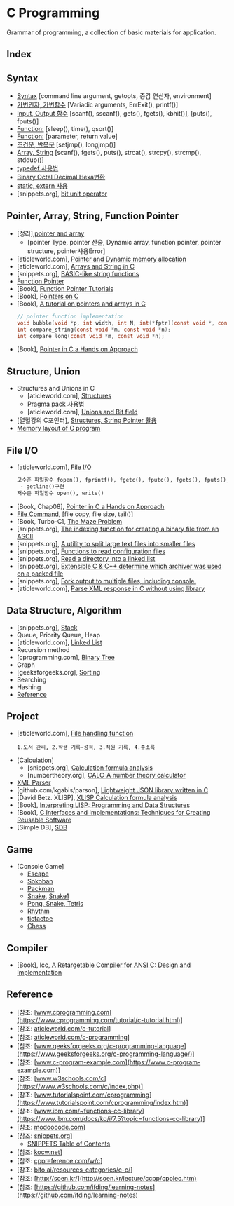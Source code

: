 # C Programming
Grammar of programming, a collection of basic materials for application.

## Index
## Syntax
* [Syntax](https://github.com/csbyun-data/C-Pro/blob/main/chap01/Syntax/README.md) [command line argument, getopts, 증감 연산자, environment] 
* [가변인자, 가변함수](https://github.com/csbyun-data/C-Pro/blob/main/chap01/Variadic/README.md) [Variadic arguments, ErrExit(), printf()]
* [Input, Output 함수](https://github.com/csbyun-data/C-Pro/blob/main/chap01/Input/README.md) [scanf(), sscanf(), gets(), fgets(), kbhit()], [puts(), fputs()]
* [Function:](https://github.com/csbyun-data/C-Pro/blob/main/chap01/QSort/README.md) [sleep(), time(), qsort()]
* [Function:](https://github.com/csbyun-data/C-Pro/blob/main/chap01/Function/README.md) [parameter, return value]
* [조건문, 반복문](https://github.com/csbyun-data/C-Pro/blob/main/chap01/Flow/README.md) [setjmp(), longjmp()]
* [Array, String](https://github.com/csbyun-data/C-Pro/blob/main/chap01/String_in_C/README.md) [scanf(), fgets(), puts(), strcat(), strcpy(), strcmp(), stddup()]
* [typedef 사용법](https://github.com/csbyun-data/C-Pro/blob/main/chap01/TypeDef/README.md)
* [Binary Octal Decimal Hexa변환](https://github.com/csbyun-data/C-Pro/blob/main/chap01/Bin/README.md)
* [static, extern 사용](https://github.com/csbyun-data/C-Pro/blob/main/chap01/extern/README.md)
* [snippets.org], [bit unit operator](https://github.com/csbyun-data/C-Pro/blob/main/chap01/Bit/README.md)
  
## Pointer, Array, String, Function Pointer  
* [정리],[pointer and array](https://github.com/csbyun-data/C-Pro/blob/main/chap02/Pointer_and_Array/READ.md)
    * [pointer Type, pointer 산술, Dynamic array, function pointer, pointer structure, pointer사용Error]
* [aticleworld.com], [Pointer and Dynamic memory allocation](https://github.com/csbyun-data/C-Pro/blob/main/chap02/Pointer_and_Dynamic_Allocation/README.md)
* [aticleworld.com], [Arrays and String in C](https://github.com/csbyun-data/C-Pro/blob/main/chap02/Arrays_and_Strings_in_C/README.md)
* [snippets.org], [BASIC-like string functions](https://github.com/csbyun-data/C-Pro/blob/main/chap02/bastring/README.md)
* [Function Pointer](https://github.com/csbyun-data/C-Pro/blob/main/chap02/Function_Pointer/README.md)
* [Book], [Function Pointer Tutorials](https://github.com/csbyun-data/C-Pro/blob/main/chap02/Function_Pointer_Tutorials/README.md)
* [Book], [Pointers on C](https://github.com/csbyun-data/C-Pro/blob/main/chap02/Pointers_On_C/READ.md)
* [Book], [A tutorial on pointers and arrays in C](https://github.com/csbyun-data/C-Pro/blob/main/chap02/A_tutorial_on_pointers_and_arrays_in_C/README.md)
  ```c
  // pointer function implementation
  void bubble(void *p, int width, int N, int(*fptr)(const void *, const void *));
  int compare_string(const void *m, const void *n);
  int compare_long(const void *m, const void *n);
  ```
* [Book], [Pointer in C a Hands on Approach](https://github.com/csbyun-data/C-Pro/blob/main/chap02/Pointer_in_C/README.md)

## Structure, Union
* Structures and Unions in C
    * [aticleworld.com], [Structures](https://github.com/csbyun-data/C-Pro/blob/main/chap02/Structures_and_Union/README.md)
    * [Pragma pack 사용법](https://github.com/csbyun-data/C-Pro/blob/main/chap02/Structures_and_Union/Pragma_Pack.md)
    * [aticleworld.com], [Unions and Bit field](https://github.com/csbyun-data/C-Pro/blob/main/chap02/Structures_and_Union/UNION.md)
* [열혈강의 C포인터], [Structures, String Pointer 활용](https://github.com/csbyun-data/C-Pro/blob/main/chap02/Application/README.md)
* [Memory layout of C program](https://github.com/csbyun-data/C-Pro/blob/main/chap02/Memory-layout/README.md)
  
## File I/O
* [aticleworld.com], [File I/O](https://github.com/csbyun-data/C-Pro/blob/main/chap03/File/README.md)
  ```txt
  고수준 파일함수 fopen(), fprintf(), fgetc(), fputc(), fgets(), fputs(), fread(), fwrite(),fscanf(), fseek()
   - getline()구현
  저수준 파일함수 open(), write()
    ```
* [Book, Chap08], [Pointer in C a Hands on Approach](https://github.com/csbyun-data/C-Pro/blob/main/chap03/Pointer_in_C/README.md)
* [File Command](https://github.com/csbyun-data/C-Pro/blob/main/chap03/FileCmd/README.md), [file copy, file size, tail()]
* [Book, Turbo-C], [The Maze Problem](https://github.com/csbyun-data/C-Pro/blob/main/chap03/Maze/README.md)
* [snippets.org], [The indexing function for creating a binary file from an ASCII](https://github.com/csbyun-data/C-Pro/blob/main/chap03/Index/README.md)
* [snippets.org], [A utility to split large text files into smaller files
](https://github.com/csbyun-data/C-Pro/blob/main/chap03/Split/README.md)
* [snippets.org], [Functions to read configuration files](https://github.com/csbyun-data/C-Pro/blob/main/chap03/Cfg/README.md)
* [snippets.org], [Read a directory into a linked list](https://github.com/csbyun-data/C-Pro/blob/main/chap03/FileList/README.md)
* [snippets.org], [Extensible C & C++ determine which archiver was used on a packed file](https://github.com/csbyun-data/C-Pro/blob/main/chap03/Arch/README.md)
* [snippets.org], [Fork output to multiple files, including console.](https://github.com/csbyun-data/C-Pro/blob/main/chap03/Fork/README.md)
* [aticleworld.com], [Parse XML response in C without using library](https://github.com/csbyun-data/C-Pro/blob/main/chap03/XML/README.md)

## Data Structure, Algorithm
* [snippets.org], [Stack](https://github.com/csbyun-data/C-Pro/blob/main/chap04/Stack/README.md)
* Queue, Priority Queue, Heap
* [aticleworld.com], [Linked List](https://github.com/csbyun-data/C-Pro/blob/main/chap04/Linked_List/README.md)
* Recursion method
* [cprogramming.com], [Binary Tree](https://github.com/csbyun-data/C-Pro/blob/main/chap04/Binary_Tree/README.md)
* Graph
* [geeksforgeeks.org], [Sorting](https://github.com/csbyun-data/C-Pro/blob/main/chap04/Sorting/README.md)
* Searching
* Hashing
* [Reference](https://github.com/csbyun-data/C-Pro/blob/main/chap04/README.md)

## Project  
* [aticleworld.com], [File handling function](https://github.com/csbyun-data/C-Pro/blob/main/chap05/File/README.md)
    ```
    1.도서 관리, 2.학생 기록-성적, 3.직원 기록, 4.주소록
    ```
* [Calculation]
    * [snippets.org], [Calculation formula analysis](https://github.com/csbyun-data/C-Pro/blob/main/chap05/Calc/README.md)
    * [numbertheory.org], [CALC-A number theory calculator](http://www.numbertheory.org/keith.html)
* [XML Parser](https://github.com/csbyun-data/C-Pro/blob/main/chap05/XML_Parser/README.md)
* [github.com/kgabis/parson], [Lightweight JSON library written in C](https://github.com/csbyun-data/C-Pro/blob/main/chap05/JSON/README.md)
* [David Betz. XLISP], [XLISP Calculation formula analysis](https://github.com/csbyun-data/C-Pro/blob/main/chap05/XLISP/README.md)
* [Book], [Interpreting LISP: Programming and Data Structures](https://github.com/csbyun-data/C-Pro/blob/main/chap05/Interpreting-lisp/READ.md)
* [Book], [C Interfaces and Implementations: Techniques for Creating Reusable Software](https://drh.github.io/cii/index.html)
* [Simple DB], [SDB](https://github.com/csbyun-data/C-Pro/blob/main/chap05/SDB/README.md)
## Game
* [Console Game]
    * [Escape](https://github.com/csbyun-data/C-Pro/blob/main/chap06/Escape/README.md)
    * [Sokoban](https://github.com/csbyun-data/C-Pro/blob/main/chap06/Sokoban/README.md)
    * [Packman](https://github.com/YoctoForBeaglebone/pacman4console)
    * [Snake](https://github.com/Contagious06/console-snake-game), [Snake1](https://github.com/peperunii/Games-Snake)
    * [Pong, Snake, Tetris](https://github.com/arasgungore/console-games)
    * [Rhythm](https://github.com/Waterticket/C-Rhythm-Game)
    * [tictactoe](https://github.com/emacdona/tictactoe)
    * [Chess](https://github.com/omeredel/Chess-In-C)
## Compiler
* [Book], [lcc, A Retargetable Compiler for ANSI C: Design and Implementation](https://drh.github.io/lcc/)

## Reference
* [참조: [www.cprogramming.com](https://www.cprogramming.com/tutorial/c-tutorial.html)]
* [참조: [aticleworld.com/c-tutorial](https://aticleworld.com/c-tutorial/)]
* [참조: [aticleworld.com/c-programming](https://aticleworld.com/c-programming/)]
* [참조: [www.geeksforgeeks.org/c-programming-language](https://www.geeksforgeeks.org/c-programming-language/)]
* [참조: [www.c-program-example.com](https://www.c-program-example.com)]
* [참조: [www.w3schools.com/c](https://www.w3schools.com/c/index.php)]
* [참조: [www.tutorialspoint.com/cprogramming](https://www.tutorialspoint.com/cprogramming/index.htm)]
* [참조: [www.ibm.com/~functions-cc-library](https://www.ibm.com/docs/ko/i/7.5?topic=functions-cc-library)]
* [참조: [modoocode.com](https://modoocode.com/)]
* [참조: [snippets.org](https://github.com/vonj/snippets.org)]
    * [SNIPPETS Table of Contents](https://github.com/vonj/snippets.org/blob/master/snippets.ndx)
* [참조: [kocw.net](http://www.kocw.net/home/search/kemView.do?kemId=1267012])]
* [참조: [cppreference.com/w/c](https://en.cppreference.com/w/c)]
* [참조: [bito.ai/resources_categories/c-c/](https://bito.ai/resources_categories/c-c/)]
* [참조: [http://soen.kr/](http://soen.kr/lecture/ccpp/cpplec.htm)
* [참조: [https://github.com/ifding/learning-notes](https://github.com/ifding/learning-notes)
